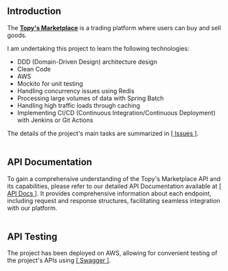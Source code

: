 ## Introduction
The <U>**Topy's Marketplace**</U> is a trading platform where users can buy and sell goods.

I am undertaking this project to learn the following technologies:
- DDD (Domain-Driven Design) architecture design
- Clean Code
- AWS
- Mockito for unit testing
- Handling concurrency issues using Redis
- Processing large volumes of data with Spring Batch
- Handling high traffic loads through caching
- Implementing CI/CD (Continuous Integration/Continuous Deployment) with Jenkins or Git Actions

The details of the project's main tasks are summarized in [[ Issues ]](https://github.com/topyheun/topy/issues).
<br><br>

## API Documentation
To gain a comprehensive understanding of the Topy's Marketplace API and its capabilities, please refer to our detailed API Documentation available at [[ API Docs ]](https://topys-organization.gitbook.io/topy-api-docs/). It provides comprehensive information about each endpoint, including request and response structures, facilitating seamless integration with our platform.
<br><br>

## API Testing
The project has been deployed on AWS, allowing for convenient testing of the project's APIs using 
[[ Swagger ]](https://app.swaggerhub.com/apis-docs/topyheun/Topy_Marketplace/1.0.0).